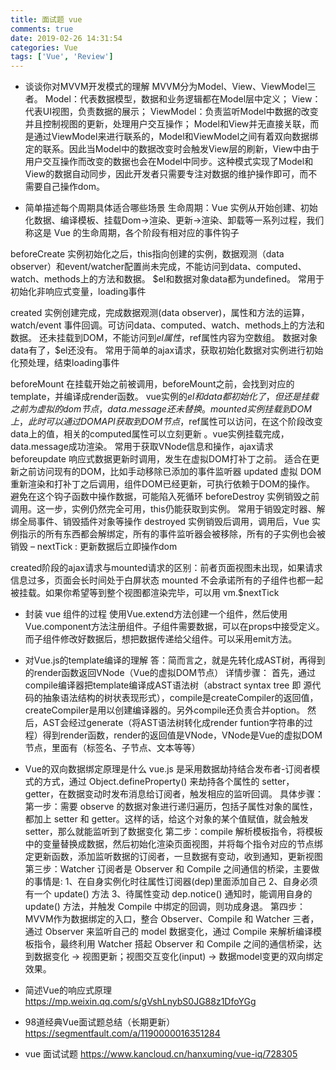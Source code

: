 ```yaml
---
title: 面试题 vue
comments: true
date: 2019-02-26 14:31:54
categories: Vue
tags: ['Vue', 'Review']
---
```


* 谈谈你对MVVM开发模式的理解
MVVM分为Model、View、ViewModel三者。
Model：代表数据模型，数据和业务逻辑都在Model层中定义；
View：代表UI视图，负责数据的展示；
ViewModel：负责监听Model中数据的改变并且控制视图的更新，处理用户交互操作；
Model和View并无直接关联，而是通过ViewModel来进行联系的，Model和ViewModel之间有着双向数据绑定的联系。因此当Model中的数据改变时会触发View层的刷新，View中由于用户交互操作而改变的数据也会在Model中同步。这种模式实现了Model和View的数据自动同步，因此开发者只需要专注对数据的维护操作即可，而不需要自己操作dom。

* 简单描述每个周期具体适合哪些场景
生命周期：Vue 实例从开始创建、初始化数据、编译模板、挂载Dom→渲染、更新→渲染、卸载等一系列过程，我们称这是 Vue 的生命周期，各个阶段有相对应的事件钩子

beforeCreate	实例初始化之后，this指向创建的实例，数据观测（data observer）和event/watcher配置尚未完成，不能访问到data、computed、watch、methods上的方法和数据。 $el和数据对象data都为undefined。 常用于初始化非响应式变量，loading事件

created	实例创建完成，完成数据观测(data observer)，属性和方法的运算， watch/event 事件回调。可访问data、computed、watch、methods上的方法和数据。 还未挂载到DOM，不能访问到$el属性，$ref属性内容为空数组。 数据对象data有了，$el还没有。 常用于简单的ajax请求，获取初始化数据对实例进行初始化预处理，结束loading事件

beforeMount	在挂载开始之前被调用，beforeMount之前，会找到对应的template，并编译成render函数。 vue实例的$el和data都初始化了，但还是挂载之前为虚拟的dom节点，data.message还未替换。
mounted	实例挂载到DOM上，此时可以通过DOM API获取到DOM节点，$ref属性可以访问，在这个阶段改变data上的值，相关的computed属性可以立刻更新	。vue实例挂载完成，data.message成功渲染。 常用于获取VNode信息和操作，ajax请求
beforeupdate	响应式数据更新时调用，发生在虚拟DOM打补丁之前。 适合在更新之前访问现有的DOM，比如手动移除已添加的事件监听器
updated	虚拟 DOM 重新渲染和打补丁之后调用，组件DOM已经更新，可执行依赖于DOM的操作。 避免在这个钩子函数中操作数据，可能陷入死循环
beforeDestroy	实例销毁之前调用。这一步，实例仍然完全可用，this仍能获取到实例。 常用于销毁定时器、解绑全局事件、销毁插件对象等操作
destroyed	实例销毁后调用，调用后，Vue 实例指示的所有东西都会解绑定，所有的事件监听器会被移除，所有的子实例也会被销毁	–
nextTick : 更新数据后立即操作dom

created阶段的ajax请求与mounted请求的区别：前者页面视图未出现，如果请求信息过多，页面会长时间处于白屏状态
mounted 不会承诺所有的子组件也都一起被挂载。如果你希望等到整个视图都渲染完毕，可以用 vm.$nextTick

* 封装 vue 组件的过程
使用Vue.extend方法创建一个组件，然后使用Vue.component方法注册组件。子组件需要数据，可以在props中接受定义。而子组件修改好数据后，想把数据传递给父组件。可以采用emit方法。

* 对Vue.js的template编译的理解
答：简而言之，就是先转化成AST树，再得到的render函数返回VNode（Vue的虚拟DOM节点）
详情步骤：
首先，通过compile编译器把template编译成AST语法树（abstract syntax tree 即 源代码的抽象语法结构的树状表现形式），compile是createCompiler的返回值，createCompiler是用以创建编译器的。另外compile还负责合并option。
然后，AST会经过generate（将AST语法树转化成render funtion字符串的过程）得到render函数，render的返回值是VNode，VNode是Vue的虚拟DOM节点，里面有（标签名、子节点、文本等等）


* Vue的双向数据绑定原理是什么
vue.js 是采用数据劫持结合发布者-订阅者模式的方式，通过 Object.defineProperty() 来劫持各个属性的 setter，getter，在数据变动时发布消息给订阅者，触发相应的监听回调。
具体步骤：
第一步：需要 observe 的数据对象进行递归遍历，包括子属性对象的属性，都加上 setter 和 getter。这样的话，给这个对象的某个值赋值，就会触发setter，那么就能监听到了数据变化
第二步：compile 解析模板指令，将模板中的变量替换成数据，然后初始化渲染页面视图，并将每个指令对应的节点绑定更新函数，添加监听数据的订阅者，一旦数据有变动，收到通知，更新视图
第三步：Watcher 订阅者是 Observer 和 Compile 之间通信的桥梁，主要做的事情是:
1、在自身实例化时往属性订阅器(dep)里面添加自己
2、自身必须有一个 update() 方法
3、待属性变动 dep.notice() 通知时，能调用自身的 update() 方法，并触发 Compile 中绑定的回调，则功成身退。
第四步：MVVM作为数据绑定的入口，整合 Observer、Compile 和 Watcher 三者，通过 Observer 来监听自己的 model 数据变化，通过 Compile 来解析编译模板指令，最终利用 Watcher 搭起 Observer 和 Compile 之间的通信桥梁，达到数据变化 -> 视图更新；视图交互变化(input) -> 数据model变更的双向绑定效果。

* 简述Vue的响应式原理
https://mp.weixin.qq.com/s/gVshLnybS0JG88z1DfoYGg

* 98道经典Vue面试题总结（长期更新）
https://segmentfault.com/a/1190000016351284

* vue 面试试题
https://www.kancloud.cn/hanxuming/vue-iq/728305